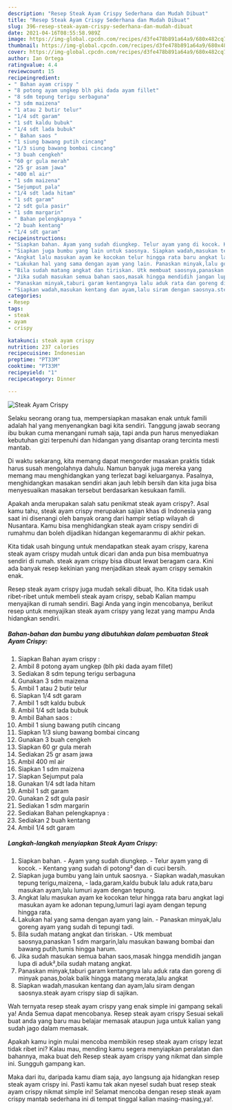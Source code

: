 ```yaml
---
description: "Resep Steak Ayam Crispy Sederhana dan Mudah Dibuat"
title: "Resep Steak Ayam Crispy Sederhana dan Mudah Dibuat"
slug: 396-resep-steak-ayam-crispy-sederhana-dan-mudah-dibuat
date: 2021-04-16T08:55:58.989Z
image: https://img-global.cpcdn.com/recipes/d3fe478b891a64a9/680x482cq70/steak-ayam-crispy-foto-resep-utama.jpg
thumbnail: https://img-global.cpcdn.com/recipes/d3fe478b891a64a9/680x482cq70/steak-ayam-crispy-foto-resep-utama.jpg
cover: https://img-global.cpcdn.com/recipes/d3fe478b891a64a9/680x482cq70/steak-ayam-crispy-foto-resep-utama.jpg
author: Ian Ortega
ratingvalue: 4.4
reviewcount: 15
recipeingredient:
- " Bahan ayam crispy "
- "8 potong ayam ungkep blh pki dada ayam fillet"
- "8 sdm tepung terigu serbaguna"
- "3 sdm maizena"
- "1 atau 2 butir telur"
- "1/4 sdt garam"
- "1 sdt kaldu bubuk"
- "1/4 sdt lada bubuk"
- " Bahan saos "
- "1 siung bawang putih cincang"
- "1/3 siung bawang bombai cincang"
- "3 buah cengkeh"
- "60 gr gula merah"
- "25 gr asam jawa"
- "400 ml air"
- "1 sdm maizena"
- "Sejumput pala"
- "1/4 sdt lada hitam"
- "1 sdt garam"
- "2 sdt gula pasir"
- "1 sdm margarin"
- " Bahan pelengkapnya "
- "2 buah kentang"
- "1/4 sdt garam"
recipeinstructions:
- "Siapkan bahan. Ayam yang sudah diungkep. Telur ayam yang di kocok. Kentang yang sudah di potong² dan di cuci bersih."
- "Siapkan juga bumbu yang lain untuk saosnya. Siapkan wadah,masukan tepung terigu,maizena, lada,garam,kaldu bubuk lalu aduk rata,baru masukan ayam,lalu lumuri ayam dengan tepung."
- "Angkat lalu masukan ayam ke kocokan telur hingga rata baru angkat lagi masukan ayam ke adonan tepung,lumuri lagi ayam dengan tepung hingga rata."
- "Lakukan hal yang sama dengan ayam yang lain. Panaskan minyak,lalu goreng ayam yang sudah di tepungi tadi."
- "Bila sudah matang angkat dan tiriskan. Utk membuat saosnya,panaskan 1 sdm margarin,lalu masukan bawang bombai dan bawang putih,tumis hingga harum."
- "Jika sudah masukan semua bahan saos,masak hingga mendidih jangan lupa di aduk²,bila sudah matang angkat."
- "Panaskan minyak,taburi garam kentangnya lalu aduk rata dan goreng di minyak panas,bolak balik hingga matang merata,lalu angkat"
- "Siapkan wadah,masukan kentang dan ayam,lalu siram dengan saosnya.steak ayam crispy siap di sajikan."
categories:
- Resep
tags:
- steak
- ayam
- crispy

katakunci: steak ayam crispy 
nutrition: 237 calories
recipecuisine: Indonesian
preptime: "PT33M"
cooktime: "PT33M"
recipeyield: "1"
recipecategory: Dinner

---
```



![Steak Ayam Crispy](https://img-global.cpcdn.com/recipes/d3fe478b891a64a9/680x482cq70/steak-ayam-crispy-foto-resep-utama.jpg)

Selaku seorang orang tua, mempersiapkan masakan enak untuk famili adalah hal yang menyenangkan bagi kita sendiri. Tanggung jawab seorang ibu bukan cuma menangani rumah saja, tapi anda pun harus menyediakan kebutuhan gizi terpenuhi dan hidangan yang disantap orang tercinta mesti mantab.

Di waktu  sekarang, kita memang dapat mengorder masakan praktis tidak harus susah mengolahnya dahulu. Namun banyak juga mereka yang memang mau menghidangkan yang terlezat bagi keluarganya. Pasalnya, menghidangkan masakan sendiri akan jauh lebih bersih dan kita juga bisa menyesuaikan masakan tersebut berdasarkan kesukaan famili. 



Apakah anda merupakan salah satu penikmat steak ayam crispy?. Asal kamu tahu, steak ayam crispy merupakan sajian khas di Indonesia yang saat ini disenangi oleh banyak orang dari hampir setiap wilayah di Nusantara. Kamu bisa menghidangkan steak ayam crispy sendiri di rumahmu dan boleh dijadikan hidangan kegemaranmu di akhir pekan.

Kita tidak usah bingung untuk mendapatkan steak ayam crispy, karena steak ayam crispy mudah untuk dicari dan anda pun bisa membuatnya sendiri di rumah. steak ayam crispy bisa dibuat lewat beragam cara. Kini ada banyak resep kekinian yang menjadikan steak ayam crispy semakin enak.

Resep steak ayam crispy juga mudah sekali dibuat, lho. Kita tidak usah ribet-ribet untuk membeli steak ayam crispy, sebab Kalian mampu menyajikan di rumah sendiri. Bagi Anda yang ingin mencobanya, berikut resep untuk menyajikan steak ayam crispy yang lezat yang mampu Anda hidangkan sendiri.

<!--inarticleads1-->

##### Bahan-bahan dan bumbu yang dibutuhkan dalam pembuatan Steak Ayam Crispy:

1. Siapkan  Bahan ayam crispy :
1. Ambil 8 potong ayam ungkep (blh pki dada ayam fillet)
1. Sediakan 8 sdm tepung terigu serbaguna
1. Gunakan 3 sdm maizena
1. Ambil 1 atau 2 butir telur
1. Siapkan 1/4 sdt garam
1. Ambil 1 sdt kaldu bubuk
1. Ambil 1/4 sdt lada bubuk
1. Ambil  Bahan saos :
1. Ambil 1 siung bawang putih cincang
1. Siapkan 1/3 siung bawang bombai cincang
1. Gunakan 3 buah cengkeh
1. Siapkan 60 gr gula merah
1. Sediakan 25 gr asam jawa
1. Ambil 400 ml air
1. Siapkan 1 sdm maizena
1. Siapkan Sejumput pala
1. Gunakan 1/4 sdt lada hitam
1. Ambil 1 sdt garam
1. Gunakan 2 sdt gula pasir
1. Sediakan 1 sdm margarin
1. Sediakan  Bahan pelengkapnya :
1. Sediakan 2 buah kentang
1. Ambil 1/4 sdt garam




<!--inarticleads2-->

##### Langkah-langkah menyiapkan Steak Ayam Crispy:

1. Siapkan bahan. - Ayam yang sudah diungkep. - Telur ayam yang di kocok. - Kentang yang sudah di potong² dan di cuci bersih.
1. Siapkan juga bumbu yang lain untuk saosnya. - Siapkan wadah,masukan tepung terigu,maizena, - lada,garam,kaldu bubuk lalu aduk rata,baru masukan ayam,lalu lumuri ayam dengan tepung.
1. Angkat lalu masukan ayam ke kocokan telur hingga rata baru angkat lagi masukan ayam ke adonan tepung,lumuri lagi ayam dengan tepung hingga rata.
1. Lakukan hal yang sama dengan ayam yang lain. - Panaskan minyak,lalu goreng ayam yang sudah di tepungi tadi.
1. Bila sudah matang angkat dan tiriskan. - Utk membuat saosnya,panaskan 1 sdm margarin,lalu masukan bawang bombai dan bawang putih,tumis hingga harum.
1. Jika sudah masukan semua bahan saos,masak hingga mendidih jangan lupa di aduk²,bila sudah matang angkat.
1. Panaskan minyak,taburi garam kentangnya lalu aduk rata dan goreng di minyak panas,bolak balik hingga matang merata,lalu angkat
1. Siapkan wadah,masukan kentang dan ayam,lalu siram dengan saosnya.steak ayam crispy siap di sajikan.




Wah ternyata resep steak ayam crispy yang enak simple ini gampang sekali ya! Anda Semua dapat mencobanya. Resep steak ayam crispy Sesuai sekali buat anda yang baru mau belajar memasak ataupun juga untuk kalian yang sudah jago dalam memasak.

Apakah kamu ingin mulai mencoba membikin resep steak ayam crispy lezat tidak ribet ini? Kalau mau, mending kamu segera menyiapkan peralatan dan bahannya, maka buat deh Resep steak ayam crispy yang nikmat dan simple ini. Sungguh gampang kan. 

Maka dari itu, daripada kamu diam saja, ayo langsung aja hidangkan resep steak ayam crispy ini. Pasti kamu tak akan nyesel sudah buat resep steak ayam crispy nikmat simple ini! Selamat mencoba dengan resep steak ayam crispy mantab sederhana ini di tempat tinggal kalian masing-masing,ya!.

